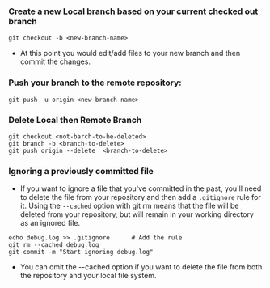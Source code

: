 ### Create a new Local branch based on your current checked out branch
```Shell
git checkout -b <new-branch-name>
```
* At this point you would edit/add files to your new branch and then commit the changes.
### Push your branch to the remote repository:
```Shell
git push -u origin <new-branch-name>
```
### Delete Local then Remote Branch 
```Shell
git checkout <not-barch-to-be-deleted>
git branch -b <branch-to-delete>
git push origin --delete  <branch-to-delete>
```

### Ignoring a previously committed file
*  If you want to ignore a file that you've committed in the past, you'll need to delete the file from your repository and then add a `.gitignore` rule for it. Using the `--cached` option with git rm means that the file will be deleted from your repository, but will remain in your working directory as an ignored file.
```Shell
echo debug.log >> .gitignore      # Add the rule
git rm --cached debug.log
git commit -m "Start ignoring debug.log"
```
* You can omit the --cached option if you want to delete the file from both the repository and your local file system.

